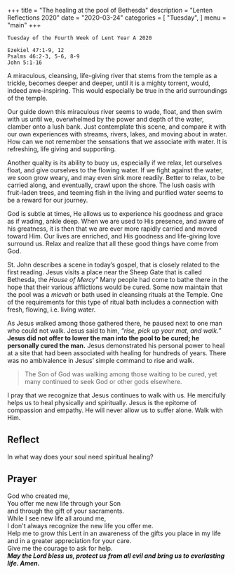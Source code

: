 +++
title = "The healing at the pool of Bethesda"
description = "Lenten Reflections 2020"
date = "2020-03-24"
categories = [
    "Tuesday",
]
menu = "main"
+++

```
Tuesday of the Fourth Week of Lent Year A 2020
 
Ezekiel 47:1-9, 12
Psalms 46:2-3, 5-6, 8-9
John 5:1-16
```

A miraculous, cleansing, life-giving river that stems from the temple as a trickle, becomes deeper and deeper, until it is a mighty torrent, would, indeed awe-inspiring. This would especially be true in the arid surroundings of the temple.

Our guide down this miraculous river seems to wade, float, and then swim with us until we, overwhelmed by the power and depth of the water, clamber onto a lush bank. Just contemplate this scene, and compare it with our own experiences with streams, rivers, lakes, and moving about in water. How can we not remember the sensations that we associate with water. It is refreshing, life giving and supporting. 

Another quality is its ability to buoy us, especially if we relax, let ourselves float, and give ourselves to the flowing water. If we fight against the water, we soon grow weary, and may even sink more readily. Better to relax, to be carried along, and eventually, crawl upon the shore. The lush oasis with fruit-laden trees, and teeming fish in the living and purified water seems to be a reward for our journey.

God is subtle at times, He allows us to experience his goodness and grace as if wading, ankle deep. When we are used to His presence, and aware of his greatness, it is then that we are ever more rapidly carried and moved toward Him. Our lives are enriched, and His goodness and life-giving love surround us. Relax and realize that all these good things have come from God.

St. John describes a scene in today’s gospel, that is closely related to the first reading. Jesus visits a place near the Sheep Gate that is called Bethesda, the _House of Mercy”_ Many people had come to bathe there in the hope that their various afflictions would be cured. Some now maintain that the pool was a _micvah_ or bath used in cleansing rituals at the Temple. One of the requirements for this type of ritual bath includes a connection with fresh, flowing, i.e. living water. 

As Jesus walked among those gathered there, he paused next to one man who could not walk. Jesus said to him, _“rise, pick up your mat, and walk.”_ **Jesus did not offer to lower the man into the pool to be cured; he personally cured the man.** Jesus demonstrated his personal power to heal at a site that had been associated with healing for hundreds of years. There was no ambivalence in Jesus’ simple command to rise and walk. 

>The Son of God was walking among those waiting to be cured, yet many continued to seek God or other gods elsewhere. 

I pray that we recognize that Jesus continues to walk with us. He mercifully helps us to heal physically and spiritually. Jesus is the epitome of compassion and empathy. He will never allow us to suffer alone. Walk with Him. 

## Reflect

In what way does your soul need spiritual healing?

## Prayer

God who created me,  
You offer me new life through your Son  
and through the gift of your sacraments.  
While I see new life all around me,   
I don't   always recognize the new life you offer me.     
Help me to grow this Lent in an awareness of the gifts you place in my life and in a greater appreciation for your care.   
Give me the courage to ask for help.  
**_May the Lord bless us, protect us from all evil and bring us to everlasting life. Amen._**